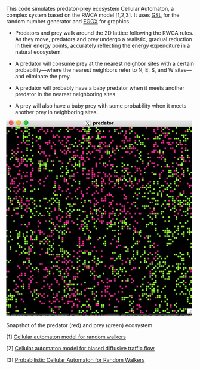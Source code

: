 
This code simulates predator-prey ecosystem Cellular Automaton, a
complex system based on the RWCA model [1,2,3].  It uses [GSL](https://www.gnu.org/software/gsl/) for the random number generator and [EGGX](https://www.ir.isas.jaxa.jp/~cyamauch/eggx_procall/index.html) for graphics.


- Predators and prey walk around the 2D lattice following the RWCA
  rules.  As they move, predators and prey undergo a realistic,
  gradual reduction in their energy points, accurately reflecting the
  energy expenditure in a natural ecosystem.

- A predator will consume prey at the nearest neighbor sites with a
  certain probability—where the nearest neighbors refer to N, E, S,
  and W sites—and eliminate the prey.

- A predator will probably have a baby predator when it meets another
  predator in the nearest neighboring sites.

- A prey will also have a baby prey with some probability when it
  meets another prey in neighboring sites.

![](images/fig1.jpg)

Snapshot of the predator (red) and prey (green) ecosystem.

[1] [Cellular automaton model for random walkers](https://journals.aps.org/prl/abstract/10.1103/PhysRevLett.77.1675)

[2] [Cellular automaton model for biased diffusive traffic flow](https://journals.jps.jp/doi/abs/10.1143/JPSJ.65.3415)

[3] [Probabilistic Cellular Automaton for Random Walkers](https://journals.jps.jp/doi/abs/10.1143/JPSJ.69.1352)

